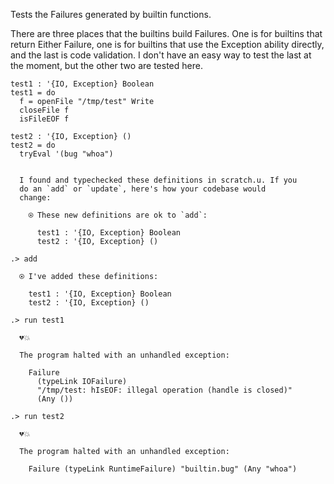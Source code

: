 Tests the Failures generated by builtin functions.

There are three places that the builtins build Failures. One is for
builtins that return Either Failure, one is for builtins that use the
Exception ability directly, and the last is code validation. I don't
have an easy way to test the last at the moment, but the other two are
tested here.

```unison
test1 : '{IO, Exception} Boolean
test1 = do
  f = openFile "/tmp/test" Write
  closeFile f
  isFileEOF f

test2 : '{IO, Exception} ()
test2 = do
  tryEval '(bug "whoa")
```

```ucm

  I found and typechecked these definitions in scratch.u. If you
  do an `add` or `update`, here's how your codebase would
  change:
  
    ⍟ These new definitions are ok to `add`:
    
      test1 : '{IO, Exception} Boolean
      test2 : '{IO, Exception} ()

```
```ucm
.> add

  ⍟ I've added these definitions:
  
    test1 : '{IO, Exception} Boolean
    test2 : '{IO, Exception} ()

```
```ucm
.> run test1

  💔💥
  
  The program halted with an unhandled exception:
  
    Failure
      (typeLink IOFailure)
      "/tmp/test: hIsEOF: illegal operation (handle is closed)"
      (Any ())

```
```ucm
.> run test2

  💔💥
  
  The program halted with an unhandled exception:
  
    Failure (typeLink RuntimeFailure) "builtin.bug" (Any "whoa")

```
